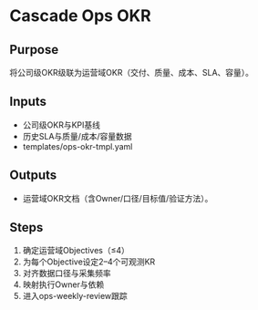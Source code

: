 # Cascade Ops OKR

## Purpose

将公司级OKR级联为运营域OKR（交付、质量、成本、SLA、容量）。

## Inputs

- 公司级OKR与KPI基线
- 历史SLA与质量/成本/容量数据
- templates/ops-okr-tmpl.yaml

## Outputs

- 运营域OKR文档（含Owner/口径/目标值/验证方法）。

## Steps

1. 确定运营域Objectives（≤4）
2. 为每个Objective设定2–4个可观测KR
3. 对齐数据口径与采集频率
4. 映射执行Owner与依赖
5. 进入ops-weekly-review跟踪
